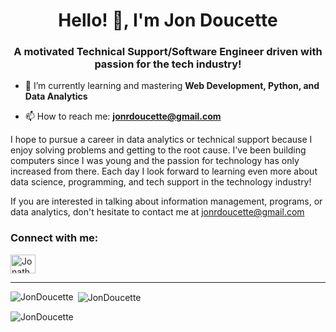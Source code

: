 <h1 align="center">Hello! 👋, I'm Jon Doucette</h1>
<h3 align="center">A motivated Technical Support/Software Engineer driven with passion for the tech industry!</h3>

- 🌱 I’m currently learning and mastering **Web Development, Python, and Data Analytics**

- 📫 How to reach me: **jonrdoucette@gmail.com**

<!--### Blogs posts
<!-- BLOG-POST-LIST:START -->
<!-- BLOG-POST-LIST:END -->
I hope to pursue a career in data analytics or technical support because I enjoy solving problems and getting to the root cause. I've been building computers since I was young and the passion for technology has only increased from there. Each day I look forward to learning even more about data science, programming, and tech support in the technology industry!

If you are interested in talking about information management, programs, or data analytics, don't hesitate to contact me at jonrdoucette@gmail.com

<h3 align="left">Connect with me:</h3>
<p align="left">
<a href="https://www.linkedin.com/in/jonathan-doucette" target="blank"><img align="center" src="https://cdn.jsdelivr.net/npm/simple-icons@3.0.1/icons/linkedin.svg" alt="Jonathan Doucette" height="30" width="40" /></a>
</p>

<hr>

<!--
<h3 align="left">Languages and Tools:</h3>
<p align="left"> <a href="https://azure.microsoft.com/en-in/" target="_blank"> <img src="https://www.vectorlogo.zone/logos/microsoft_azure/microsoft_azure-icon.svg" alt="azure" width="40" height="40"/> </a> <a href="https://getbootstrap.com" target="_blank"> <img src="https://raw.githubusercontent.com/devicons/devicon/master/icons/bootstrap/bootstrap-plain-wordmark.svg" alt="bootstrap" width="40" height="40"/> </a> <a href="https://www.w3schools.com/cs/" target="_blank"> <img src="https://raw.githubusercontent.com/devicons/devicon/master/icons/csharp/csharp-original.svg" alt="csharp" width="40" height="40"/> </a> <a href="https://www.w3schools.com/css/" target="_blank"> <img src="https://raw.githubusercontent.com/devicons/devicon/master/icons/css3/css3-original-wordmark.svg" alt="css3" width="40" height="40"/> </a> <a href="https://dotnet.microsoft.com/" target="_blank"> <img src="https://raw.githubusercontent.com/devicons/devicon/master/icons/dot-net/dot-net-original-wordmark.svg" alt="dotnet" width="40" height="40"/> </a> <a href="https://www.w3.org/html/" target="_blank"> <img src="https://raw.githubusercontent.com/devicons/devicon/master/icons/html5/html5-original-wordmark.svg" alt="html5" width="40" height="40"/> </a> <a href="https://www.microsoft.com/en-us/sql-server" target="_blank"> <img src="https://cdn.worldvectorlogo.com/logos/microsoft-sql-server.svg" alt="mssql" width="40" height="40"/> </a> <a href="https://www.mysql.com/" target="_blank"> <img src="https://raw.githubusercontent.com/devicons/devicon/master/icons/mysql/mysql-original-wordmark.svg" alt="mysql" width="40" height="40"/> </a> </p>
-->
<p><img align="left" margin-bottom: "25px" src="https://github-readme-stats.vercel.app/api/top-langs?username=JonDoucette&show_icons=true&locale=en&layout=compact" alt="JonDoucette" /></p>

<p>&nbsp;<img align="center" src="https://github-readme-stats.vercel.app/api?username=JonDoucette&show_icons=true&locale=en" alt="JonDoucette" /></p>

<p><img align="center" src="https://github-readme-streak-stats.herokuapp.com/?user=JonDoucette&" alt="JonDoucette" /></p>




